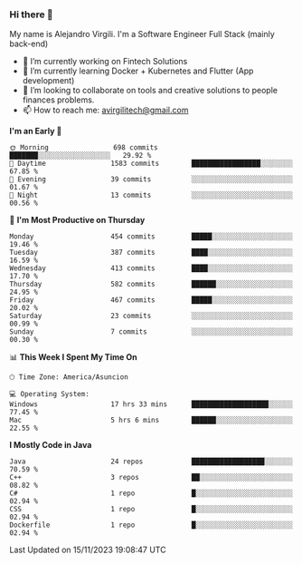 ### Hi there 👋

My name is Alejandro Virgili. I'm a Software Engineer Full Stack (mainly back-end)


- 🔭 I’m currently working on Fintech Solutions
- 🌱 I’m currently learning Docker + Kubernetes and Flutter (App development)
- 👯 I’m looking to collaborate on tools and creative solutions to people finances problems.
- 📫 How to reach me: avirgilitech@gmail.com
  
<!--START_SECTION:waka-->
**I'm an Early 🐤** 

```text
🌞 Morning                698 commits         ███████░░░░░░░░░░░░░░░░░░   29.92 % 
🌆 Daytime                1583 commits        █████████████████░░░░░░░░   67.85 % 
🌃 Evening                39 commits          ░░░░░░░░░░░░░░░░░░░░░░░░░   01.67 % 
🌙 Night                  13 commits          ░░░░░░░░░░░░░░░░░░░░░░░░░   00.56 % 
```
📅 **I'm Most Productive on Thursday** 

```text
Monday                   454 commits         █████░░░░░░░░░░░░░░░░░░░░   19.46 % 
Tuesday                  387 commits         ████░░░░░░░░░░░░░░░░░░░░░   16.59 % 
Wednesday                413 commits         ████░░░░░░░░░░░░░░░░░░░░░   17.70 % 
Thursday                 582 commits         ██████░░░░░░░░░░░░░░░░░░░   24.95 % 
Friday                   467 commits         █████░░░░░░░░░░░░░░░░░░░░   20.02 % 
Saturday                 23 commits          ░░░░░░░░░░░░░░░░░░░░░░░░░   00.99 % 
Sunday                   7 commits           ░░░░░░░░░░░░░░░░░░░░░░░░░   00.30 % 
```


📊 **This Week I Spent My Time On** 

```text
🕑︎ Time Zone: America/Asuncion

💻 Operating System: 
Windows                  17 hrs 33 mins      ███████████████████░░░░░░   77.45 % 
Mac                      5 hrs 6 mins        ██████░░░░░░░░░░░░░░░░░░░   22.55 % 
```

**I Mostly Code in Java** 

```text
Java                     24 repos            ██████████████████░░░░░░░   70.59 % 
C++                      3 repos             ██░░░░░░░░░░░░░░░░░░░░░░░   08.82 % 
C#                       1 repo              █░░░░░░░░░░░░░░░░░░░░░░░░   02.94 % 
CSS                      1 repo              █░░░░░░░░░░░░░░░░░░░░░░░░   02.94 % 
Dockerfile               1 repo              █░░░░░░░░░░░░░░░░░░░░░░░░   02.94 % 
```




 Last Updated on 15/11/2023 19:08:47 UTC
<!--END_SECTION:waka-->
